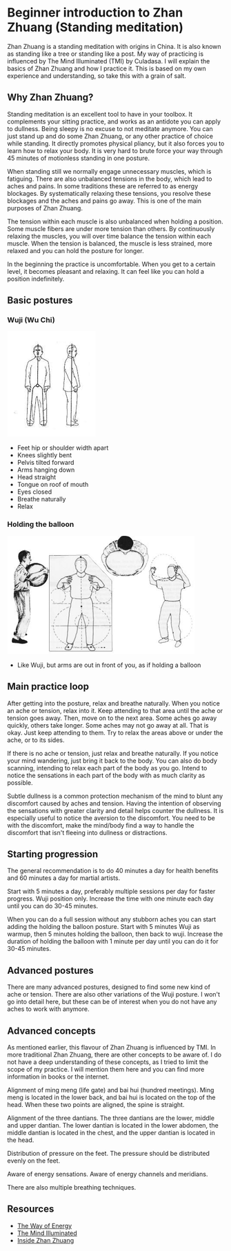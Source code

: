 # Beginner introduction to Zhan Zhuang (Standing meditation)

Zhan Zhuang is a standing meditation with origins in China. It is also known as standing like a tree or standing like a post. My way of practicing is influenced by The Mind Illuminated (TMI) by Culadasa. I will explain the basics of Zhan Zhuang and how I practice it. This is based on my own experience and understanding, so take this with a grain of salt.

## Why Zhan Zhuang?

Standing meditation is an excellent tool to have in your toolbox. It complements your sitting practice, and works as an antidote you can apply to dullness. Being sleepy is no excuse to not meditate anymore. You can just stand up and do some Zhan Zhuang, or any other practice of choice while standing. It directly promotes physical pliancy, but it also forces you to learn how to relax your body. It is very hard to brute force your way through 45 minutes of motionless standing in one posture.

When standing still we normally engage unnecessary muscles, which is fatiguing. There are also unbalanced tensions in the body, which lead to aches and pains. In some traditions these are referred to as energy blockages. By systematically relaxing these tensions, you resolve these blockages and the aches and pains go away. This is one of the main purposes of Zhan Zhuang.

The tension within each muscle is also unbalanced when holding a position. Some muscle fibers are under more tension than others. By continuously relaxing the muscles, you will over time balance the tension within each muscle. When the tension is balanced, the muscle is less strained, more relaxed and you can hold the posture for longer.

In the beginning the practice is uncomfortable. When you get to a certain level, it becomes pleasant and relaxing. It can feel like you can hold a position indefinitely.

## Basic postures

### Wuji (Wu Chi)

![Alt text](wuji.jpeg)

- Feet hip or shoulder width apart
- Knees slightly bent
- Pelvis tilted forward
- Arms hanging down
- Head straight
- Tongue on roof of mouth
- Eyes closed
- Breathe naturally
- Relax

### Holding the balloon

![Alt text](holdingthebaloon.jpeg)

- Like Wuji, but arms are out in front of you, as if holding a balloon

## Main practice loop

After getting into the posture, relax and breathe naturally. When you notice an ache or tension, relax into it. Keep attending to that area until the ache or tension goes away. Then, move on to the next area. Some aches go away quickly, others take longer. Some aches may not go away at all. That is okay. Just keep attending to them. Try to relax the areas above or under the ache, or to its sides.

If there is no ache or tension, just relax and breathe naturally. If you notice your mind wandering, just bring it back to the body. You can also do body scanning, intending to relax each part of the body as you go. Intend to notice the sensations in each part of the body with as much clarity as possible.

Subtle dullness is a common protection mechanism of the mind to blunt any discomfort caused by aches and tension. Having the intention of observing the sensations with greater clarity and detail helps counter the dullness. It is especially useful to notice the aversion to the discomfort. You need to be with the discomfort, make the mind/body find a way to handle the discomfort that isn't fleeing into dullness or distractions.

## Starting progression

The general recommendation is to do 40 minutes a day for health benefits and 60 minutes a day for martial artists.

Start with 5 minutes a day, preferably multiple sessions per day for faster progress. Wuji position only. Increase the time with one minute each day until you can do 30-45 minutes.

When you can do a full session without any stubborn aches you can start adding the holding the balloon posture. Start with 5 minutes Wuji as warmup, then 5 minutes holding the balloon, then back to wuji. Increase the duration of holding the balloon with 1 minute per day until you can do it for 30-45 minutes.

## Advanced postures

There are many advanced postures, designed to find some new kind of ache or tension. There are also other variations of the Wuji posture. I won't go into detail here, but these can be of interest when you do not have any aches to work with anymore.

## Advanced concepts

As mentioned earlier, this flavour of Zhan Zhuang is influenced by TMI. In more traditional Zhan Zhuang, there are other concepts to be aware of. I do not have a deep understanding of these concepts, as I tried to limit the scope of my practice. I will mention them here and you can find more information in books or the internet.

Alignment of ming meng (life gate) and bai hui (hundred meetings). Ming meng is located in the lower back, and bai hui is located on the top of the head. When these two points are aligned, the spine is straight.

Alignment of the three dantians. The three dantians are the lower, middle and upper dantian. The lower dantian is located in the lower abdomen, the middle dantian is located in the chest, and the upper dantian is located in the head.

Distribution of pressure on the feet. The pressure should be distributed evenly on the feet.

Aware of energy sensations. Aware of energy channels and meridians.

There are also multiple breathing techniques.

## Resources

- [The Way of Energy](https://www.amazon.com/Way-Energy-Mastering-Internal-Strength/dp/0671736450)
- [The Mind Illuminated](https://www.amazon.com/Mind-Illuminated-Meditation-Integrating-Mindfulness/dp/1501156985)
- [Inside Zhan Zhuang](https://www.amazon.com/Inside-Zhan-Zhuang-Mark-Cohen/dp/0988317885)
